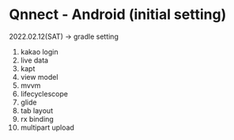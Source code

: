 # Qnnect - Android (initial setting)
2022.02.12(SAT) -> gradle setting
1. kakao login
2. live data
3. kapt
4. view model
5. mvvm
6. lifecyclescope
7. glide
8. tab layout
9. rx binding
10. multipart upload
